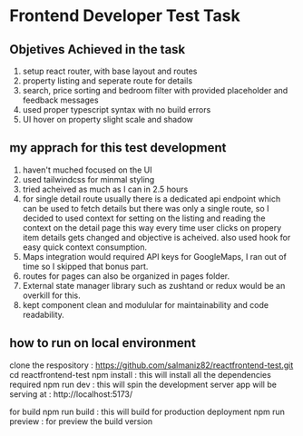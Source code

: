 # Frontend Developer Test Task

## Objetives Achieved in the task

1. setup react router, with base layout and routes
2. property listing and seperate route for details
3. search, price sorting and bedroom filter with provided placeholder and feedback messages
4. used proper typescript syntax with no build errors
5. UI hover on property slight scale and shadow

## my apprach for this test development

1. haven't muched focused on the UI
2. used tailwindcss for minmal styling
3. tried acheived as much as I can in 2.5 hours
4. for single detail route usually there is a dedicated api endpoint which can be used to fetch details
   but there was only a single route, so I decided to used context for setting on the listing and reading the context on the detail page this way every time user clicks on propery item details gets changed and
   objective is acheived. also used hook for easy quick context consumption.
5. Maps integration would required API keys for GoogleMaps, I ran out of time so I skipped that bonus part.
6. routes for pages can also be organized in pages folder.
7. External state manager library such as zushtand or redux would be an overkill for this.
8. kept component clean and modulular for maintainability and code readability.

## how to run on local environment

clone the respository : https://github.com/salmaniz82/reactfrontend-test.git
cd reactfrontend-test
npm install : this will install all the dependencies required
npm run dev : this will spin the development server
app will be serving at : http://localhost:5173/

for build
npm run build : this will build for production deployment
npm run preview : for preview the build version
